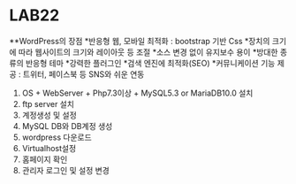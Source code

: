 # LAB22
**WordPress의 장점
*반응형 웹, 모바일 최적화 : bootstrap 기반 Css
*장치의 크기에 따라 웹사이트의 크기와 레이아웃 등 조절
*소스 변경 없이 유지보수 용이
*방대한 종류의 반응형 테마
*강력한 플러그인
*검색 엔진에 최적화(SEO)
*커뮤니케이션 기능 제공 : 트위터, 페이스북 등 SNS와 쉬운 연동 

1.	OS + WebServer + Php7.3이상 + MySQL5.3 or MariaDB10.0 설치
2.	ftp server 설치
3.	계정생성 및 설정
4.	MySQL DB와 DB계정 생성
5.	wordpress 다운로드
6.	Virtualhost설정
7.	홈페이지 확인
8.	관리자 로그인 및 설정 변경
